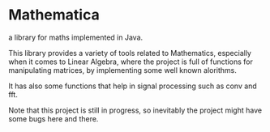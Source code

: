 # Mathematica

a library for maths implemented in Java. 

This library provides a variety of tools related to Mathematics, especially when it comes to Linear Algebra, where the project is full of functions for manipulating matrices, by implementing some well known alorithms.

It has also some functions that help in signal processing such as conv and fft. 

Note that this project is still in progress, so inevitably the project might have some bugs here and there.
